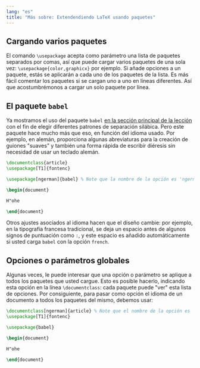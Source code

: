 ```yaml
---
lang: "es"
title: "Más sobre: Extendendiendo LaTeX usando paquetes"
---
```


## Cargando varios paquetes

El comando `\usepackage` acepta como parámetro una lista de paquetes separados por comas,
así que puede cargar varios paquetes de una sola vez: `\usepackage{color,graphicx}` por ejemplo.
Si añade opciones a un paquete, estás se aplicarán a cada uno de los paquetes de la lista.
Es más fácil comentar los paquetes si se cargan uno a uno en líneas diferentes. Así que
acostumbrémonos a cargar un solo paquete por línea.

## El paquete `babel`

Ya mostramos el uso del paquete `babel` [en la sección principal de la lección](lesson-06) con el
fin de elegir diferentes patrones de separación silábica. Pero este paquete hace mucho más
que eso, en función del idioma usado. Por ejemplo, en alemán, proporciona algunas abreviaturas
para la creación de guiones "suaves" y también una forma rápida de escribir diéresis sin
necesidad de usar un teclado alemán.

```latex
\documentclass{article}
\usepackage[T1]{fontenc}

\usepackage[ngerman]{babel} % Note que la nombre de la opción es 'ngerman'

\begin{document}

H"ohe

\end{document}
```

Otros ajustes asociados al idioma hacen que el diseño cambie: por ejemplo, en la
tipografía francesa tradicional, se deja un espacio antes de algunos signos de puntuación
como `:`, y este espacio es añadido automáticamente si usted carga `babel` con la opción
`french`.

## Opciones o parámetros globales

Algunas veces, le puede interesar que una opción o parámetro se aplique a todos los paquetes
que usted cargue. Esto es posible hacerlo, indicando esta opción en la línea `\documentclass`:
cada paquete puede "ver" esta lista de opciones. Por consiguiente, para pasar como opción
el idioma de un documento a todos los paquetes del mismo, debemos usar:

```latex
\documentclass[ngerman]{article} % Note que el nombre de la opción es 'ngerman'
\usepackage[T1]{fontenc}

\usepackage{babel}

\begin{document}

H"ohe

\end{document}
```
